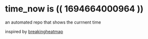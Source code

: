 # time_now is (( 1694664000964 ))

an automated repo that shows the currnent time

inspired by [breakingheatmap](https://github.com/breakingheatmap/breakingheatmap)
